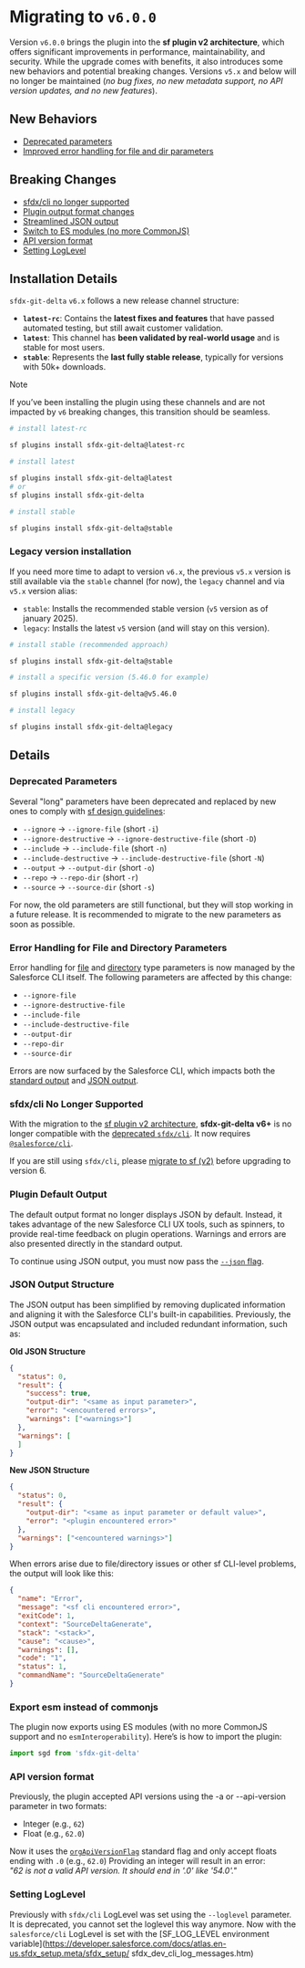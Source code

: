 # Migrating to `v6.0.0`

Version `v6.0.0` brings the plugin into the **sf plugin v2 architecture**, which offers significant improvements in performance, maintainability, and security. While the upgrade comes with benefits, it also introduces some new behaviors and potential breaking changes. Versions `v5.x` and below will no longer be maintained (_no bug fixes, no new metadata support, no API version updates, and no new features_).

## New Behaviors

- [Deprecated parameters](#deprecated-parameters)
- [Improved error handling for file and dir parameters](#param-error)

## Breaking Changes

- [sfdx/cli no longer supported](#drop-old-cli)
- [Plugin output format changes](#default-output)
- [Streamlined JSON output](#json-output)
- [Switch to ES modules (no more CommonJS)](#export-module)
- [API version format](#api-version-format)
- [Setting LogLevel](#setting-log-level)

## Installation Details

`sfdx-git-delta` `v6.x` follows a new release channel structure:

- **`latest-rc`**: Contains the **latest fixes and features** that have passed automated testing, but still await customer validation.
- **`latest`**: This channel has **been validated by real-world usage** and is stable for most users.
- **`stable`**: Represents the **last fully stable release**, typically for versions with 50k+ downloads.

> [!NOTE]
> If you’ve been installing the plugin using these channels and are not impacted by `v6` breaking changes, this transition should be seamless.


```sh
# install latest-rc

sf plugins install sfdx-git-delta@latest-rc

# install latest

sf plugins install sfdx-git-delta@latest
# or
sf plugins install sfdx-git-delta

# install stable

sf plugins install sfdx-git-delta@stable
```

### Legacy version installation

If you need more time to adapt to version `v6.x`, the previous `v5.x` version is still available via the `stable` channel (for now), the `legacy` channel and via `v5.x` version alias:

- `stable`: Installs the recommended stable version (`v5` version as of january 2025).
- `legacy`: Installs the latest `v5` version (and will stay on this version).

```sh
# install stable (recommended approach)

sf plugins install sfdx-git-delta@stable
```

```sh
# install a specific version (5.46.0 for example)

sf plugins install sfdx-git-delta@v5.46.0
```

```sh
# install legacy

sf plugins install sfdx-git-delta@legacy
```

## Details

### <a name="deprecated-parameters"></a> Deprecated Parameters

Several "long" parameters have been deprecated and replaced by new ones to comply with [sf design guidelines](https://github.com/salesforcecli/cli/wiki/Design-Guidelines-Flags):

- `--ignore` → `--ignore-file` (short `-i`)
- `--ignore-destructive` → `--ignore-destructive-file` (short `-D`)
- `--include` → `--include-file` (short `-n`)
- `--include-destructive` → `--include-destructive-file` (short `-N`)
- `--output` → `--output-dir` (short `-o`)
- `--repo` → `--repo-dir` (short `-r`)
- `--source` → `--source-dir` (short `-s`)

For now, the old parameters are still functional, but they will stop working in a future release. It is recommended to migrate to the new parameters as soon as possible.

### <a name="param-error"></a> Error Handling for File and Directory Parameters

Error handling for [file](https://github.com/salesforcecli/cli/wiki/Code-Your-Plugin#file) and [directory](https://github.com/salesforcecli/cli/wiki/Code-Your-Plugin#directory) type parameters is now managed by the Salesforce CLI itself. The following parameters are affected by this change:

- `--ignore-file`
- `--ignore-destructive-file`
- `--include-file`
- `--include-destructive-file`
- `--output-dir`
- `--repo-dir`
- `--source-dir`

Errors are now surfaced by the Salesforce CLI, which impacts both the [standard output](#default-output) and [JSON output](#json-output).

### <a name="drop-old-cli"></a> sfdx/cli No Longer Supported

With the migration to the [sf plugin v2 architecture](https://github.com/salesforcecli/cli/wiki/Quick-Introduction-to-Developing-sf-Plugins), **sfdx-git-delta v6+** is no longer compatible with the [deprecated `sfdx/cli`](https://github.com/salesforcecli/sfdx-cli/). It now requires [`@salesforce/cli`](https://github.com/salesforcecli/cli).

If you are still using `sfdx/cli`, please [migrate to sf (v2)](https://developer.salesforce.com/docs/atlas.en-us.sfdx_setup.meta/sfdx_setup/sfdx_setup_move_to_sf_v2.htm) before upgrading to version 6.

### <a name="default-output"></a> Plugin Default Output

The default output format no longer displays JSON by default. Instead, it takes advantage of the new Salesforce CLI UX tools, such as spinners, to provide real-time feedback on plugin operations. Warnings and errors are also presented directly in the standard output.

To continue using JSON output, you must now pass the [`--json` flag](#json-output).

### <a name="json-output"></a> JSON Output Structure

The JSON output has been simplified by removing duplicated information and aligning it with the Salesforce CLI's built-in capabilities. Previously, the JSON output was encapsulated and included redundant information, such as:

**Old JSON Structure**

```json
{
  "status": 0,
  "result": { 
    "success": true,
    "output-dir": "<same as input parameter>",
    "error": "<encountered errors>",
    "warnings": ["<warnings>"]
  },
  "warnings": [
  ]
}
```

**New JSON Structure**
```json
{
  "status": 0,
  "result": {
    "output-dir": "<same as input parameter or default value>",
    "error": "<plugin encountered error>"
  },
  "warnings": ["<encountered warnings>"]
}
```

When errors arise due to file/directory issues or other sf CLI-level problems, the output will look like this:
```json
{
  "name": "Error",
  "message": "<sf cli encountered error>",
  "exitCode": 1,
  "context": "SourceDeltaGenerate",
  "stack": "<stack>",
  "cause": "<cause>",
  "warnings": [],
  "code": "1",
  "status": 1,
  "commandName": "SourceDeltaGenerate"
}
```

### <a name="export-module"></a> Export esm instead of commonjs

The plugin now exports using ES modules (with no more CommonJS support and no `esmInteroperability`).
Here’s is how to import the plugin:

```js
import sgd from 'sfdx-git-delta'
```

### <a name="api-version-format"></a> API version format

Previously, the plugin accepted API versions using the -a or --api-version parameter in two formats:
- Integer (e.g., `62`)
- Float (e.g., `62.0`)

Now it uses the [`orgApiVersionFlag`](https://github.com/salesforcecli/sf-plugins-core/blob/43c7203a55ed2fa063d2bff3b62dfd16b37410ce/src/flags/orgApiVersion.ts#L39) standard flag and only accept floats ending with `.0` (e.g., `62.0`)
Providing an integer will result in an error:  
_"62 is not a valid API version. It should end in '.0' like '54.0'."_

### <a name="setting-log-level"></a> Setting LogLevel

Previously with `sfdx/cli` LogLevel was set using the `--loglevel` parameter. It is deprecated, you cannot set the loglevel this way anymore.
Now with the `salesforce/cli` LogLevel is set with the [SF_LOG_LEVEL environment variable](https://developer.salesforce.com/docs/atlas.en-us.sfdx_setup.meta/sfdx_setup/
sfdx_dev_cli_log_messages.htm)
